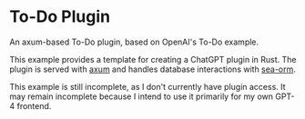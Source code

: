 # To-Do Plugin

An axum-based To-Do plugin, based on OpenAI's To-Do example.

This example provides a template for creating a ChatGPT plugin in Rust. The plugin is served with [axum](https://docs.rs/axum/latest/axum/) and handles database interactions with [sea-orm](https://docs.rs/sea-orm/0.11.3/sea_orm/).

This example is still incomplete, as I don't currently have plugin access. It may remain incomplete because I intend to use it primarily for my own GPT-4 frontend.
